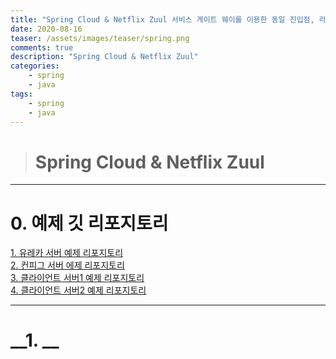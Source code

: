 ```yaml
---
title: "Spring Cloud & Netflix Zuul 서비스 게이트 웨이를 이용한 동일 진입점, 라우팅, 필터링, 표준 서비스 정책(인증 및 인가 처리 등) 구현하기"
date: 2020-08-16
teaser: /assets/images/teaser/spring.png
comments: true
description: "Spring Cloud & Netflix Zuul"
categories: 
    - spring
    - java
tags:
    - spring
    - java
---
```


> # __Spring Cloud & Netflix Zuul__
>>
>> 


___
# __0\. 예제 깃 리포지토리__
[1. 유레카 서버 예제 리포지토리](https://github.com/nmrhtn7898/eureka-server)  
[2. 컨피그 서버 에제 리포지토리](https://github.com/nmrhtn7898/config-server)  
[3. 클라이언트 서버1 예제 리포지토리](https://github.com/nmrhtn7898/config-client-example)  
[4. 클라이언트 서버2 예제 리포지토리](https://github.com/nmrhtn7898/eureka-client-example)  

___
# __1\. __

